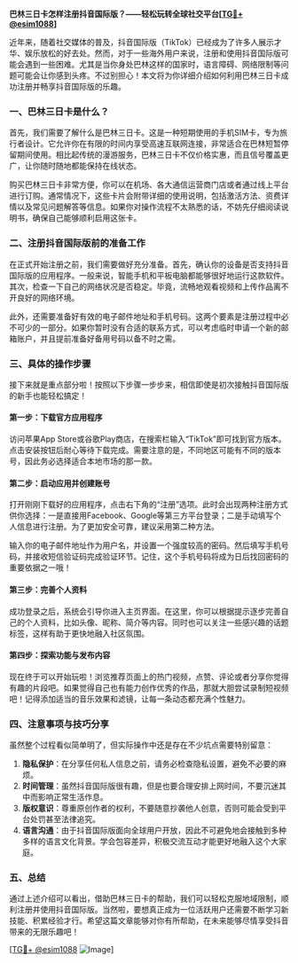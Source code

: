 **巴林三日卡怎样注册抖音国际版？——轻松玩转全球社交平台[[TG💪+ @esim1088](https://t.me/s/esim1088)]**

近年来，随着社交媒体的普及，抖音国际版（TikTok）已经成为了许多人展示才华、娱乐放松的好去处。然而，对于一些海外用户来说，注册和使用抖音国际版可能会遇到一些困难。尤其是当你身处巴林这样的国家时，语言障碍、网络限制等问题可能会让你感到头疼。不过别担心！本文将为你详细介绍如何利用巴林三日卡成功注册并畅享抖音国际版的乐趣。

### 一、巴林三日卡是什么？

首先，我们需要了解什么是巴林三日卡。这是一种短期使用的手机SIM卡，专为旅行者设计。它允许你在有限的时间内享受高速互联网连接，非常适合在巴林短暂停留期间使用。相比起传统的漫游服务，巴林三日卡不仅价格实惠，而且信号覆盖更广，让你随时随地都能保持在线状态。

购买巴林三日卡非常方便，你可以在机场、各大通信运营商门店或者通过线上平台进行订购。通常情况下，这些卡片会附带详细的使用说明，包括激活方法、资费详情以及常见问题解答等信息。如果你对操作流程不太熟悉的话，不妨先仔细阅读说明书，确保自己能够顺利启用这张卡。

### 二、注册抖音国际版前的准备工作

在正式开始注册之前，我们需要做好充分准备。首先，确认你的设备是否支持抖音国际版的应用程序。一般来说，智能手机和平板电脑都能够很好地运行这款软件。其次，检查一下自己的网络状况是否稳定。毕竟，流畅地观看视频和上传作品离不开良好的网络环境。

此外，还需要准备好有效的电子邮件地址和手机号码。这两个要素是注册过程中必不可少的一部分。如果你暂时没有合适的联系方式，可以考虑临时申请一个新的邮箱账户，并且提前准备好备用号码以备不时之需。

### 三、具体的操作步骤

接下来就是重点部分啦！按照以下步骤一步步来，相信即使是初次接触抖音国际版的新手也能轻松搞定！

#### 第一步：下载官方应用程序
访问苹果App Store或谷歌Play商店，在搜索栏输入“TikTok”即可找到官方版本。点击安装按钮后耐心等待下载完成。需要注意的是，不同地区可能有不同的版本号，因此务必选择适合本地市场的那一款。

#### 第二步：启动应用并创建账号
打开刚刚下载好的应用程序，点击右下角的“注册”选项。此时会出现两种注册方式供你选择：一是直接用Facebook、Google等第三方平台登录；二是手动填写个人信息进行注册。为了更加安全可靠，建议采用第二种方法。

输入你的电子邮件地址作为用户名，并设置一个强度较高的密码。然后填写手机号码，并接收短信验证码完成验证环节。记住，这个手机号码将成为日后找回密码的重要依据之一哦！

#### 第三步：完善个人资料
成功登录之后，系统会引导你进入主页界面。在这里，你可以根据提示逐步完善自己的个人资料，比如头像、昵称、简介等内容。同时也可以关注一些感兴趣的话题标签，这样有助于更快地融入社区氛围。

#### 第四步：探索功能与发布内容
现在终于可以开始玩啦！浏览推荐页面上的热门视频，点赞、评论或者分享你觉得有趣的片段吧。如果觉得自己也有能力创作优秀的作品，那就大胆尝试录制短视频吧！记得添加适当的音乐效果和滤镜，让每一条动态都充满个性魅力。

### 四、注意事项与技巧分享

虽然整个过程看似简单明了，但实际操作中还是存在不少坑点需要特别留意：

1. **隐私保护**：在分享任何私人信息之前，请务必检查隐私设置，避免不必要的麻烦。
2. **时间管理**：虽然抖音国际版很有趣，但是也要合理安排上网时间，不要沉迷其中而影响正常生活作息。
3. **版权意识**：尊重原创作者的权利，不要随意抄袭他人创意，否则可能会受到平台处罚甚至法律追究。
4. **语言沟通**：由于抖音国际版面向全球用户开放，因此不可避免地会接触到多种多样的语言文化背景。学会包容差异，积极交流互动才能更好地融入这个大家庭。

### 五、总结

通过上述介绍可以看出，借助巴林三日卡的帮助，我们可以轻松克服地域限制，顺利注册并使用抖音国际版。当然啦，要想真正成为一位活跃用户还需要不断学习新技能、积累经验才行。希望这篇文章能够对你有所帮助，在未来能够尽情享受抖音带来的无限乐趣吧！

[[TG💪+ @esim1088](https://t.me/s/esim1088) ![Image](https://i.postimg.cc/4NQfJmqS/Snipaste-2025-05-13-00-14-12.png)]